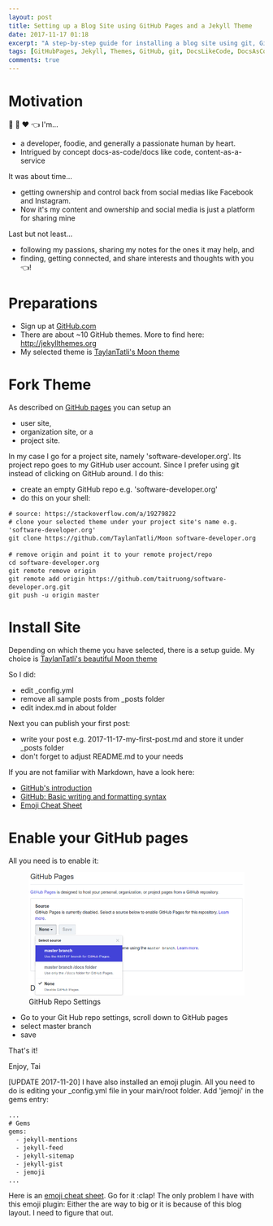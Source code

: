 ```yaml
---
layout: post
title: Setting up a Blog Site using GitHub Pages and a Jekyll Theme
date: 2017-11-17 01:18
excerpt: "A step-by-step guide for installing a blog site using git, GitHub, and Markdown."
tags: [GitHubPages, Jekyll, Themes, GitHub, git, DocsLikeCode, DocsAsCode, ContentAsCode, Emoji, plugin, installation]
comments: true
---
```

# Motivation

:ramen: :panda_face: :heart: :point_left:
I'm...
* a developer, foodie, and generally a passionate human by heart.
* Intrigued by concept docs-as-code/docs like code, content-as-a-service

It was about time...
* getting ownership and control back from social medias like Facebook and Instagram.
* Now it's my content and ownership and social media is just a platform for sharing mine

Last but not least...
* following my passions, sharing my notes for the ones it may help, and
* finding, getting connected, and share interests and thoughts with you :point_left:!

# Preparations

- Sign up at [GitHub.com](https://github.com/join)
- There are about ~10 GitHub themes. More to find here: http://jekyllthemes.org
- My selected theme is [TaylanTatli's Moon theme](https://taylantatli.github.io/Moon/moon-theme/)

# Fork Theme

As described on [GitHub pages](https://pages.github.com) you can setup an
- user site,
- organization site, or a
- project site.

In my case I go for a project site, namely 'software-developer.org'. Its project repo goes to my GitHub user account. Since I prefer using git instead of clicking on GitHub around. I do this:
- create an empty GitHub repo e.g. 'software-developer.org'
- do this on your shell:

```
# source: https://stackoverflow.com/a/19279822
# clone your selected theme under your project site's name e.g. 'software-developer.org'
git clone https://github.com/TaylanTatli/Moon software-developer.org

# remove origin and point it to your remote project/repo
cd software-developer.org
git remote remove origin
git remote add origin https://github.com/taitruong/software-developer.org.git
git push -u origin master
```

# Install Site
Depending on which theme you have selected, there is a setup guide. My choice is [TaylanTatli's beautiful Moon theme](https://taylantatli.github.io/Moon/moon-theme/)

So I did:
- edit _config.yml
- remove all sample posts from _posts folder
- edit index.md in about folder

Next you can publish your first post:
- write your post e.g. 2017-11-17-my-first-post.md and store it under _posts folder
- don't forget to adjust README.md to your needs

If you are not familiar with Markdown, have a look here:
- [GitHub's introduction](https://guides.github.com/features/mastering-markdown/)
- [GitHub: Basic writing and formatting syntax](https://help.github.com/articles/basic-writing-and-formatting-syntax/)
- [Emoji Cheat Sheet](https://www.webpagefx.com/tools/emoji-cheat-sheet/)

# Enable your GitHub pages
All you need is to enable it:
<figure class="half">
	<img src="/_posts/2017-11-17-github-settings-enable-pages.png" alt="GitHub Repo Settings">
	<figcaption>GitHub Repo Settings</figcaption>
</figure>

- Go to your Git Hub repo settings, scroll down to GitHub pages
- select master branch
- save

That's it!

Enjoy, Tai

[UPDATE 2017-11-20]
I have also installed an emoji plugin. All you need to do is editing your _config.yml file in your main/root folder.
Add 'jemoji' in the gems entry:
```
...
# Gems
gems:
  - jekyll-mentions
  - jekyll-feed
  - jekyll-sitemap
  - jekyll-gist
  - jemoji
...
```
Here is an [emoji cheat sheet](https://www.webpagefx.com/tools/emoji-cheat-sheet/). Go for it :clap!
The only problem I have with this emoji plugin: Either the are way to big or it is because of this blog layout. I need to figure that out.
